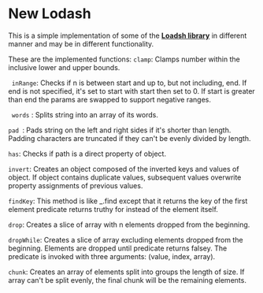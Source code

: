 # New Lodash

This is a simple implementation of some of the <a href="https://lodash.com/">**Loadsh library**</a> in different manner and may be in different functionality.

These are the implemented functions:
```clamp```: Clamps number within the inclusive lower and upper bounds.

``` inRange```: Checks if n is between start and up to, but not including, end. If end is not specified, it's set to start with start then set to 0. If start is greater than end the params are swapped to support negative ranges.

``` words``` : Splits string into an array of its words.

```pad ```: Pads string on the left and right sides if it's shorter than length. Padding characters are truncated if they can't be evenly divided by length.

```has```: Checks if path is a direct property of object.

```invert```: Creates an object composed of the inverted keys and values of object. If object contains duplicate values, subsequent values overwrite property assignments of previous values.

```findKey```: This method is like _.find except that it returns the key of the first element predicate returns truthy for instead of the element itself.

```drop```: Creates a slice of array with n elements dropped from the beginning.

```dropWhile```: Creates a slice of array excluding elements dropped from the beginning. Elements are dropped until predicate returns falsey. The predicate is invoked with three arguments: (value, index, array).

```chunk```: Creates an array of elements split into groups the length of size. If array can't be split evenly, the final chunk will be the remaining elements.


